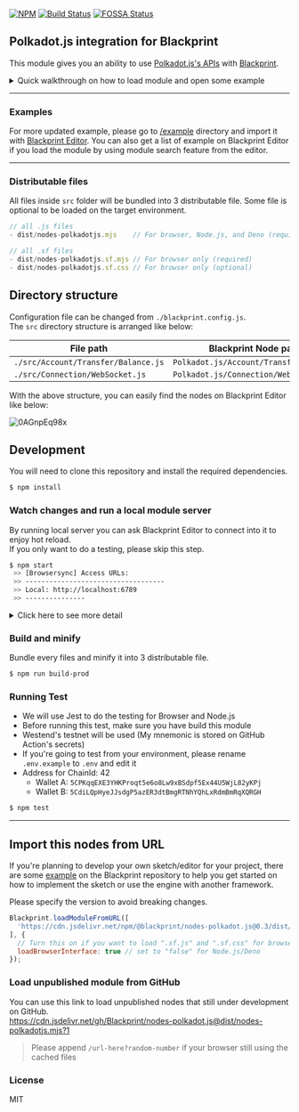 [![NPM](https://img.shields.io/npm/v/@blackprint/nodes-polkadot.js.svg)](https://www.npmjs.com/package/@blackprint/nodes-polkadot.js)
[![Build Status](https://github.com/Blackprint/nodes-polkadot.js/actions/workflows/build.yml/badge.svg?branch=main)](https://github.com/Blackprint/nodes-polkadot.js/actions/workflows/build.yml)
[![FOSSA Status](https://app.fossa.com/api/projects/git%2Bgithub.com%2FBlackprint%2Fnodes-polkadot.js.svg?type=shield)](https://app.fossa.com/projects/git%2Bgithub.com%2FBlackprint%2Fnodes-polkadot.js?ref=badge_shield)

## Polkadot.js integration for Blackprint

This module gives you an ability to use [Polkadot.js's APIs](https://polkadot.js.org/docs/api) with [Blackprint](https://github.com/Blackprint/Blackprint).

<details>
	<summary>Quick walkthrough on how to load module and open some example</summary>

> If the video looks blurry, please right click and open it on the new tab

https://user-images.githubusercontent.com/11073373/153986424-9e75c62e-42a8-49eb-b9af-144801067e00.mp4

Below is the summary and some information of the video:
1. Open Blackprint editor's sketch page
2. Creating notes node (this module get loaded when you choose the example)
3. Load `nodes-polkadot.js` module from NPM repository
    - You may see a loading progress on your first try
4. Creating new nodes from `nodes-polkadot.js` module
5. Opening example that get loaded to our editor when we choose the module
    - The example is loaded from the published release on NPM registry
    - But you can also manually copy paste the JSON content from the [/example](https://github.com/Blackprint/nodes-polkadot.js/tree/main/example) directory to load it on the editor
6. Open `encrypt/decrypt` example
    - If the published example for `encrypt/decrypt` was looks compact and complicated, please import from the updated [/example](https://github.com/Blackprint/nodes-polkadot.js/tree/main/example) instead
    - On this example there are 2 keypair that is randomly generated, the address may different and causes the `Decrypt Data` node can't decrypted the data from `Encrypt Data` node because the author address was different
    - You will need to copy Alice's wallet address from `Log` node to `Input` node that connected to `Encrypt Data`, the node then will encrypt the data with Alice's public key/wallet address
    - The `testing` message will now get encrypted for Alice's wallet from Bob's wallet and can be decrypted by Alice's wallet where the author is Bob's wallet
7. Open `sign verify: extension` example
    - On your first try, you may need to allow Blackprint on your Polkadot.js's browser extension
    - Then, please copy your wallet address for testing into the input box
    - After you connect the signer, it will ask your extension to sign the message: `testing`
    - By the way if you see an error message on my DevTools, it's because I canceled the extension to sign the message

</details>

---

### Examples
For more updated example, please go to [/example](https://github.com/Blackprint/nodes-polkadot.js/tree/main/example) directory and import it with [Blackprint Editor](https://blackprint.github.io/dev.html). You can also get a list of example on Blackprint Editor if you load the module by using module search feature from the editor.

---

### Distributable files

All files inside `src` folder will be bundled into 3 distributable file. Some file is optional to be loaded on the target environment.

```js
// all .js files
- dist/nodes-polkadotjs.mjs    // For browser, Node.js, and Deno (required)

// all .sf files
- dist/nodes-polkadotjs.sf.mjs // For browser only (required)
- dist/nodes-polkadotjs.sf.css // For browser only (optional)
```

## Directory structure

Configuration file can be changed from `./blackprint.config.js`.<br>
The `src` directory structure is arranged like below:

| File path | Blackprint Node path |
|---|---|
| `./src/Account/Transfer/Balance.js`| `Polkadot.js/Account/Transfer/Balance` |
| `./src/Connection/WebSocket.js`| `Polkadot.js/Connection/WebSocket` |

With the above structure, you can easily find the nodes on Blackprint Editor like below:

![0AGnpEq98x](https://user-images.githubusercontent.com/11073373/162767398-c35de16e-e1a8-4b47-9686-821927b6c3c4.png)

## Development

You will need to clone this repository and install the required dependencies.
```sh
$ npm install
```

### Watch changes and run a local module server
By running local server you can ask Blackprint Editor to connect into it to enjoy hot reload.<br>
If you only want to do a testing, please skip this step.
```sh
$ npm start
 >> [Browsersync] Access URLs:
 >> -----------------------------------
 >> Local: http://localhost:6789
 >> ---------------
```

<details>
  <summary>Click here to see more detail</summary>

After running the module server, you can go to https://blackprint.github.io/dev.html and open a new sketch. Click the main menu on the top left and click Remote -> Module, then paste your module server's URL the click Connect.

![brave_7NcrWUt66n](https://user-images.githubusercontent.com/11073373/159176092-7271f980-2a70-4e38-8830-e9746170426d.png)
</details>

### Build and minify
Bundle every files and minify it into 3 distributable file.
```sh
$ npm run build-prod
```

### Running Test
- We will use Jest to do the testing for Browser and Node.js
- Before running this test, make sure you have build this module
- Westend's testnet will be used (My mnemonic is stored on GitHub Action's secrets)
- If you're going to test from your environment, please rename `.env.example` to `.env` and edit it
- Address for ChainId: 42
  - Wallet A: `5CPKqqEXE3YHKProqt5e6o8Lw9xBSdpf5Ex44U5WjL82yKPj`
  - Wallet B: `5CdiLQpHyeJJsdgP5azER3dtBmgRTNhYQhLxRdmBmRqXQRGH`

```sh
$ npm test
```

---

## Import this nodes from URL
If you're planning to develop your own sketch/editor for your project, there are some [example](https://github.com/Blackprint/Blackprint#example) on the Blackprint repository to help you get started on how to implement the sketch or use the engine with another framework.

Please specify the version to avoid breaking changes.

```js
Blackprint.loadModuleFromURL([
  'https://cdn.jsdelivr.net/npm/@blackprint/nodes-polkadot.js@0.3/dist/nodes-polkadotjs.mjs'
], {
  // Turn this on if you want to load ".sf.js" and ".sf.css" for browser
  loadBrowserInterface: true // set to "false" for Node.js/Deno
});
```

### Load unpublished module from GitHub
You can use this link to load unpublished nodes that still under development on GitHub.<br>
https://cdn.jsdelivr.net/gh/Blackprint/nodes-polkadot.js@dist/nodes-polkadotjs.mjs?1

> Please append `/url-here?random-number` if your browser still using the cached files

<!--
> You will need to purge cache from jsdelivr
> https://purge.jsdelivr.net/gh/Blackprint/nodes-polkadot.js@dist/nodes-polkadotjs.mjs
-->

### License
MIT

<!-- [![FOSSA Status](https://app.fossa.com/api/projects/git%2Bgithub.com%2FBlackprint%2Fnodes-polkadot.js.svg?type=large)](https://app.fossa.com/projects/git%2Bgithub.com%2FBlackprint%2Fnodes-polkadot.js?ref=badge_large) -->

<!--
https://github.com/polkadot-js/api/pull/4672 (PR merging GPL library)
https://github.com/polkadot-js/api/issues/2666 (Why Apache 2.0 license)
-->